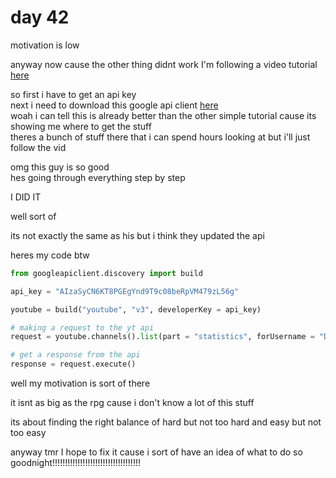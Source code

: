 # day 42

motivation is low

anyway now cause the other thing didnt work I'm following a video tutorial [here](https://www.youtube.com/watch?v=TIZRskDMyA4)

so first i have to get an api key  
next i need to download this google api client [here](https://pypi.org/project/google-api-python-client/)  
woah i can tell this is already better than the other simple tutorial cause its showing me where to get the stuff  
theres a bunch of stuff there that i can spend hours looking at but i'll just follow the vid

omg this guy is so good  
hes going through everything step by step

I DID IT

well sort of

its not exactly the same as his but i think they updated the api

heres my code btw
``` py
from googleapiclient.discovery import build

api_key = "AIzaSyCN6KT8PGEgYnd9T9c08beRpVM479zL56g"

youtube = build("youtube", "v3", developerKey = api_key)

# making a request to the yt api
request = youtube.channels().list(part = "statistics", forUsername = "DailyDoseOfInternet")

# get a response from the api
response = request.execute()
```

well my motivation is sort of there

it isnt as big as the rpg cause i don't know a lot of this stuff

its about finding the right balance of hard but not too hard and easy but not too easy

anyway tmr I hope to fix it cause i sort of have an idea of what to do so goodnight!!!!!!!!!!!!!!!!!!!!!!!!!!!!!!!!!!!
